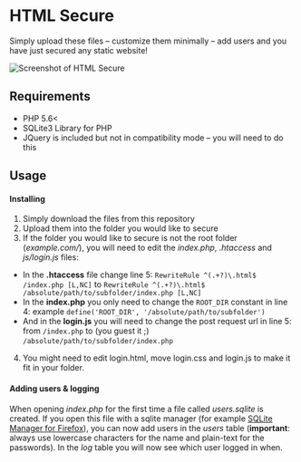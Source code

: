 # HTML Secure
Simply upload these files – customize them minimally – add users and you have just secured any static website!

![Screenshot of HTML Secure](https://photos-4.dropbox.com/t/2/AAAkfM9rb-DTaDMHzEyRjIBnu_Ba5ghkxPZHALR9CGCfOg/12/476060260/png/32x32/1/_/1/2/htmlSecureScreenshot.png/EJ7e0e0DGAUgBygH/p8SN4w_LE6t6-45OswG2e7iYDRVAt0NDRqR9gFd75E4?size=1024x768&size_mode=2)

## Requirements

* PHP 5.6<
* SQLite3 Library for PHP
* JQuery is included but not in compatibility mode – you will need to do this

## Usage

#### Installing
1. Simply download the files from this repository
2. Upload them into the folder you would like to secure
3. If the folder you would like to secure is not the root folder (*example.com/*), you will need to edit the *index.php*, *.htaccess* and *js/login.js* files:
  * In the **.htaccess** file change line 5: `RewriteRule ^(.+?)\.html$ /index.php [L,NC]` to `RewriteRule ^(.+?)\.html$ /absolute/path/to/subfolder/index.php [L,NC]`
  * In the **index.php** you only need to change the `ROOT_DIR` constant in line 4: example `define('ROOT_DIR', '/absolute/path/to/subfolder')`
  * And in the **login.js** you will need to change the post request url in line 5: from `/index.php` to (you guest it ;) `/absolute/path/to/subfolder/index.php`
4. You might need to edit login.html, move login.css and login.js to make it fit in your folder.

#### Adding users & logging
When opening *index.php* for the first time a file called *users.sqlite* is created. If you open this file with a sqlite manager (for example [SQLite Manager for Firefox](https://addons.mozilla.org/de/firefox/addon/sqlite-manager/)), you can now add users in the *users* table (**important**: always use lowercase characters for the name and plain-text for the passwords). In the *log* table you will now see which user logged in when.
